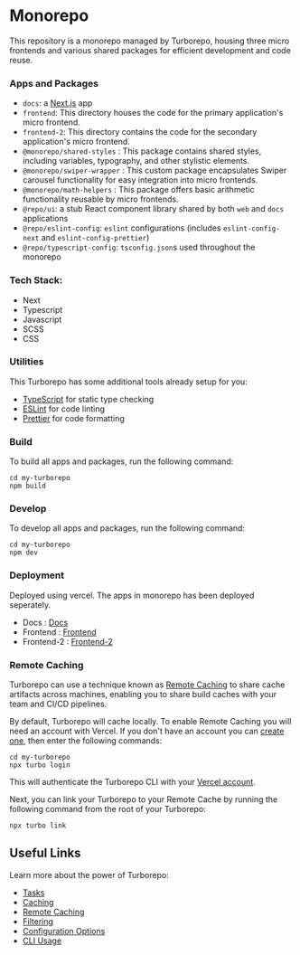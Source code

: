 # Monorepo

This repository is a monorepo managed by Turborepo, housing three micro frontends and various shared packages for efficient development and code reuse.

### Apps and Packages

- `docs`: a [Next.js](https://nextjs.org/) app
- `frontend`: This directory houses the code for the primary application's micro frontend.
- `frontend-2`: This directory contains the code for the secondary application's micro frontend.
- `@monorepo/shared-styles` : This package contains shared styles, including variables, typography, and other stylistic elements.
- `@monorepo/swiper-wrapper` : This custom package encapsulates Swiper carousel functionality for easy integration into micro frontends.
- `@monorepo/math-helpers` : This package offers basic arithmetic functionality reusable by micro frontends.
- `@repo/ui`: a stub React component library shared by both `web` and `docs` applications
- `@repo/eslint-config`: `eslint` configurations (includes `eslint-config-next` and `eslint-config-prettier`)
- `@repo/typescript-config`: `tsconfig.json`s used throughout the monorepo

### Tech Stack:

- Next
- Typescript
- Javascript
- SCSS
- CSS

### Utilities

This Turborepo has some additional tools already setup for you:

- [TypeScript](https://www.typescriptlang.org/) for static type checking
- [ESLint](https://eslint.org/) for code linting
- [Prettier](https://prettier.io) for code formatting

### Build

To build all apps and packages, run the following command:

```
cd my-turborepo
npm build
```

### Develop

To develop all apps and packages, run the following command:

```
cd my-turborepo
npm dev
```
### Deployment

Deployed using vercel. The apps in monorepo has been deployed seperately. 
- Docs : [Docs](https://monorepo-docs-blush.vercel.app/)
- Frontend : [Frontend](https://monorepo-frontend-vert.vercel.app/)
- Frontend-2 : [Frontend-2](https://monorepo-frontend-2.vercel.app/)

### Remote Caching

Turborepo can use a technique known as [Remote Caching](https://turbo.build/repo/docs/core-concepts/remote-caching) to share cache artifacts across machines, enabling you to share build caches with your team and CI/CD pipelines.

By default, Turborepo will cache locally. To enable Remote Caching you will need an account with Vercel. If you don't have an account you can [create one](https://vercel.com/signup), then enter the following commands:

```
cd my-turborepo
npx turbo login
```

This will authenticate the Turborepo CLI with your [Vercel account](https://vercel.com/docs/concepts/personal-accounts/overview).

Next, you can link your Turborepo to your Remote Cache by running the following command from the root of your Turborepo:

```
npx turbo link
```

## Useful Links

Learn more about the power of Turborepo:

- [Tasks](https://turbo.build/repo/docs/core-concepts/monorepos/running-tasks)
- [Caching](https://turbo.build/repo/docs/core-concepts/caching)
- [Remote Caching](https://turbo.build/repo/docs/core-concepts/remote-caching)
- [Filtering](https://turbo.build/repo/docs/core-concepts/monorepos/filtering)
- [Configuration Options](https://turbo.build/repo/docs/reference/configuration)
- [CLI Usage](https://turbo.build/repo/docs/reference/command-line-reference)
